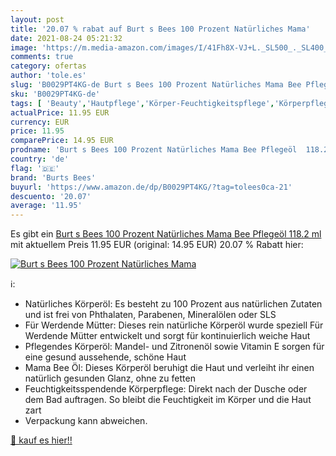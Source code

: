 ```yaml
---
layout: post
title: '20.07 % rabat auf Burt s Bees 100 Prozent Natürliches Mama'
date: 2021-08-24 05:21:32
image: 'https://m.media-amazon.com/images/I/41Fh8X-VJ+L._SL500_._SL400_.jpg'
comments: true
category: ofertas
author: 'tole.es'
slug: 'B0029PT4KG-de Burt s Bees 100 Prozent Natürliches Mama Bee Pflegeöl...'
sku: 'B0029PT4KG-de'
tags: [ 'Beauty','Hautpflege','Körper-Feuchtigkeitspflege','Körperpflege','Körperöle','burts bees', ]
actualPrice: 11.95 EUR
currency: EUR
price: 11.95
comparePrice: 14.95 EUR
prodname: 'Burt s Bees 100 Prozent Natürliches Mama Bee Pflegeöl  118.2 ml'
country: 'de'
flag: '🇩🇪'
brand: 'Burts Bees'
buyurl: 'https://www.amazon.de/dp/B0029PT4KG/?tag=tolees0ca-21'
descuento: '20.07'
average: '11.95'
---
```


Es gibt ein [Burt s Bees 100 Prozent Natürliches Mama Bee Pflegeöl  118.2 ml](https://www.amazon.de/dp/B0029PT4KG/?tag=tolees0ca-21) mit aktuellem Preis 11.95 EUR (original: 14.95 EUR) 20.07 % Rabatt hier:

[![Burt s Bees 100 Prozent Natürliches Mama](https://m.media-amazon.com/images/I/41Fh8X-VJ+L._SL500_._SL400_.jpg)](https://www.amazon.de/dp/B0029PT4KG/?tag=tolees0ca-21)

ℹ️:

- Natürliches Körperöl: Es besteht zu 100 Prozent aus natürlichen Zutaten und ist frei von Phthalaten, Parabenen, Mineralölen oder SLS
- Für Werdende Mütter: Dieses rein natürliche Körperöl wurde speziell Für Werdende Mütter entwickelt und sorgt für kontinuierlich weiche Haut
- Pflegendes Körperöl: Mandel- und Zitronenöl sowie Vitamin E sorgen für eine gesund aussehende, schöne Haut
- Mama Bee Öl: Dieses Körperöl beruhigt die Haut und verleiht ihr einen natürlich gesunden Glanz, ohne zu fetten
- Feuchtigkeitsspendende Körperpflege: Direkt nach der Dusche oder dem Bad auftragen. So bleibt die Feuchtigkeit im Körper und die Haut zart
- Verpackung kann abweichen.

[🛒 kauf es hier!!](https://www.amazon.de/dp/B0029PT4KG/?tag=tolees0ca-21)
